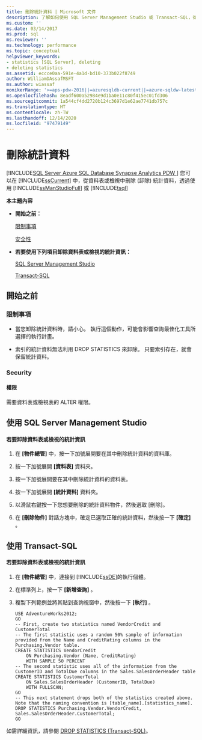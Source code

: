 ```yaml
---
title: 刪除統計資料 | Microsoft 文件
description: 了解如何使用 SQL Server Management Studio 或 Transact-SQL，從 SQL Server 的資料表及檢視中刪除或置放統計資料。
ms.custom: ''
ms.date: 03/14/2017
ms.prod: sql
ms.reviewer: ''
ms.technology: performance
ms.topic: conceptual
helpviewer_keywords:
- statistics [SQL Server], deleting
- deleting statistics
ms.assetid: eccce0aa-591e-4a1d-bd10-373b022f8749
author: WilliamDAssafMSFT
ms.author: wiassaf
monikerRange: '>=aps-pdw-2016||=azuresqldb-current||=azure-sqldw-latest||>=sql-server-2016||>=sql-server-linux-2017||=azuresqldb-mi-current'
ms.openlocfilehash: 8eadf600a52984e9d1ba0e11c80f415ec01fd306
ms.sourcegitcommit: 1a544cf4dd2720b124c3697d1e62ae7741db757c
ms.translationtype: HT
ms.contentlocale: zh-TW
ms.lasthandoff: 12/14/2020
ms.locfileid: "97479149"
---
```

# <a name="delete-statistics"></a>刪除統計資料
[!INCLUDE[SQL Server Azure SQL Database Synapse Analytics PDW ](../../includes/applies-to-version/sql-asdb-asdbmi-asa-pdw.md)]
  您可以在 [!INCLUDE[ssCurrent](../../includes/sscurrent-md.md)] 中，從資料表或檢視中刪除 (卸除) 統計資料，透過使用 [!INCLUDE[ssManStudioFull](../../includes/ssmanstudiofull-md.md)] 或 [!INCLUDE[tsql](../../includes/tsql-md.md)]  
  
 **本主題內容**  
  
-   **開始之前：**  
  
     [限制事項](#Restrictions)  
  
     [安全性](#Security)  
  
-   **若要使用下列項目卸除資料表或檢視的統計資訊：**  
  
     [SQL Server Management Studio](#SSMSProcedure)  
  
     [Transact-SQL](#TsqlProcedure)  
  
##  <a name="before-you-begin"></a><a name="BeforeYouBegin"></a> 開始之前  
  
###  <a name="limitations-and-restrictions"></a><a name="Restrictions"></a> 限制事項  
  
-   當您卸除統計資料時，請小心。 執行這個動作，可能會影響查詢最佳化工具所選擇的執行計畫。  
  
-   索引的統計資料無法利用 DROP STATISTICS 來卸除。 只要索引存在，就會保留統計資料。  
  
###  <a name="security"></a><a name="Security"></a> Security  
  
####  <a name="permissions"></a><a name="Permissions"></a> 權限  
 需要資料表或檢視表的 ALTER 權限。  
  
##  <a name="using-sql-server-management-studio"></a><a name="SSMSProcedure"></a> 使用 SQL Server Management Studio  
  
#### <a name="to-drop-statistics-from-a-table-or-view"></a>若要卸除資料表或檢視的統計資訊  
  
1.  在 **[物件總管]** 中，按一下加號展開要在其中刪除統計資料的資料庫。  
  
2.  按一下加號展開 **[資料表]** 資料夾。  
  
3.  按一下加號展開要在其中刪除統計資料的資料表。  
  
4.  按一下加號展開 **[統計資料]** 資料夾。  
  
5.  以滑鼠右鍵按一下您想要刪除的統計資料物件，然後選取 [刪除]。  
  
6.  在 **[刪除物件]** 對話方塊中，確定已選取正確的統計資料，然後按一下 **[確定]** 。  

##  <a name="using-transact-sql"></a><a name="TsqlProcedure"></a> 使用 Transact-SQL  
  
#### <a name="to-drop-statistics-from-a-table-or-view"></a>若要卸除資料表或檢視的統計資訊  
  
1.  在 **[物件總管]** 中，連接到 [!INCLUDE[ssDE](../../includes/ssde-md.md)]的執行個體。  
  
2.  在標準列上，按一下 **[新增查詢]** 。  
  
3.  複製下列範例並將其貼到查詢視窗中，然後按一下 **[執行]** 。  
  
    ```  
    USE AdventureWorks2012;  
    GO  
    -- First, create two statistics named VendorCredit and CustomerTotal  
    -- The first statistic uses a random 50% sample of information provided from the Name and CreditRating columns in the Purchasing.Vendor table.  
    CREATE STATISTICS VendorCredit  
        ON Purchasing.Vendor (Name, CreditRating)  
        WITH SAMPLE 50 PERCENT  
    -- The second statistic uses all of the information from the CustomerID and TotalDue columns in the Sales.SalesOrderHeader table  
    CREATE STATISTICS CustomerTotal  
        ON Sales.SalesOrderHeader (CustomerID, TotalDue)  
        WITH FULLSCAN;  
    GO  
    -- This next statement drops both of the statistics created above. Note that the naming convention is [table_name].[statistics_name].  
    DROP STATISTICS Purchasing.Vendor.VendorCredit, Sales.SalesOrderHeader.CustomerTotal;  
    GO  
    ```  
  
 如需詳細資訊，請參閱 [DROP STATISTICS &#40;Transact-SQL&#41;](../../t-sql/statements/drop-statistics-transact-sql.md)。  
  
  
